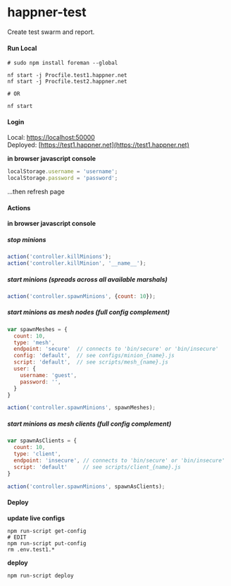 # happner-test

Create test swarm and report.

#### Run Local

```
# sudo npm install foreman --global

nf start -j Procfile.test1.happner.net
nf start -j Procfile.test2.happner.net

# OR

nf start
```


#### Login

Local: [https://localhost:50000](http://localhost:50000)<br/>
Deployed: [https://test1.happner.net](https://test1.happner.net)<br/>

__in browser javascript console__

```javascript
localStorage.username = 'username';
localStorage.password = 'password';
```

...then refresh page

#### Actions

__in browser javascript console__

##### stop minions

```javascript
action('controller.killMinions');
action('controller.killMinion', '__name__');
```


##### start minions (spreads across all available marshals)

```javascript
action('controller.spawnMinions', {count: 10});
```

##### start minions as mesh nodes (full config complement)

```javascript
var spawnMeshes = {
  count: 10,
  type: 'mesh',
  endpoint: 'secure'  // connects to 'bin/secure' or 'bin/insecure'
  config: 'default',  // see configs/minion_{name}.js
  script: 'default',  // see scripts/mesh_{name}.js
  user: {
    username: 'guest',
    password: '',
  }
}

action('controller.spawnMinions', spawnMeshes);
```

##### start minions as mesh clients (full config complement)

```javascript
var spawnAsClients = {
  count: 10,
  type: 'client',
  endpoint: 'insecure', // connects to 'bin/secure' or 'bin/insecure'
  script: 'default'     // see scripts/client_{name}.js
}

action('controller.spawnMinions', spawnAsClients);
```

#### Deploy

__update live configs__
```
npm run-script get-config
# EDIT
npm run-script put-config
rm .env.test1.*
```

__deploy__
```
npm run-script deploy
```
